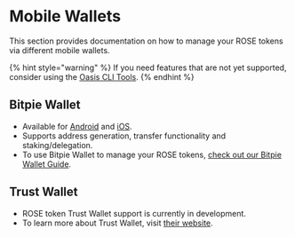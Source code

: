 # Mobile Wallets

This section provides documentation on how to manage your ROSE tokens via different mobile wallets.

{% hint style="warning" %}
If you need features that are not yet supported, consider using the [Oasis CLI Tools](../oasis-cli-tools/).
{% endhint %}

## Bitpie Wallet

* Available for [Android](https://play.google.com/store/apps/details?id=com.bitpie) and [iOS](https://apps.apple.com/us/app/bitpie-wallet/id1481314229).
* Supports address generation, transfer functionality and staking/delegation.
* To use Bitpie Wallet to manage your ROSE tokens, [check out our Bitpie Wallet Guide](bitpie-wallet-guide/).

## Trust Wallet

* ROSE token Trust Wallet support is currently in development.
* To learn more about Trust Wallet, visit [their website](https://trustwallet.com). 



